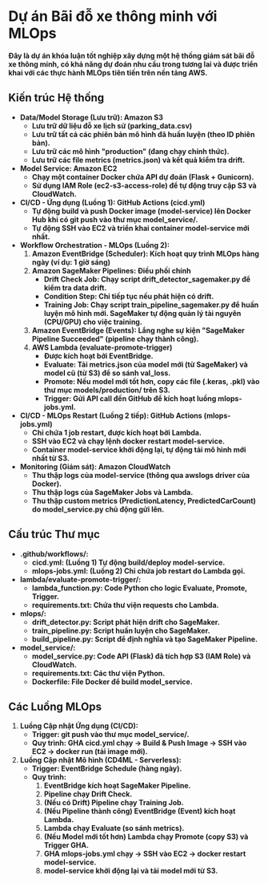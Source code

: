 # **Dự án Bãi đỗ xe thông minh với MLOps**

**Đây là dự án khóa luận tốt nghiệp xây dựng một hệ thống giám sát bãi đỗ xe thông minh, có khả năng dự đoán nhu cầu trong tương lai và được triển khai với các thực hành MLOps tiên tiến trên nền tảng AWS.**

## **Kiến trúc Hệ thống**

* **Data/Model Storage (Lưu trữ): Amazon S3**  
   * **Lưu trữ dữ liệu đỗ xe lịch sử (parking\_data.csv)**  
   * **Lưu trữ tất cả các phiên bản mô hình đã huấn luyện (theo ID phiên bản).**
   * **Lưu trữ các mô hình "production" (đang chạy chính thức).**
   * **Lưu trữ các file metrics (metrics.json) và kết quả kiểm tra drift.**
* **Model Service: Amazon EC2**
   * **Chạy một container Docker chứa API dự đoán (Flask + Gunicorn).**
   * **Sử dụng IAM Role (ec2-s3-access-role) để tự động truy cập S3 và CloudWatch.**
* **CI/CD - Ứng dụng (Luồng 1): GitHub Actions (cicd.yml)**
   * **Tự động build và push Docker image (model-service) lên Docker Hub khi có git push vào thư mục model\_service/.**
   * **Tự động SSH vào EC2 và triển khai container model-service mới nhất.**
* **Workflow Orchestration - MLOps (Luồng 2):**
   1. **Amazon EventBridge (Scheduler): Kích hoạt quy trình MLOps hàng ngày (ví dụ: 1 giờ sáng)**
   2. **Amazon SageMaker Pipelines: Điều phối chính**
      * **Drift Check Job: Chạy script drift\_detector\_sagemaker.py để kiểm tra data drift.**
      * **Condition Step: Chỉ tiếp tục nếu phát hiện có drift.**
      * **Training Job: Chạy script train\_pipeline\_sagemaker.py để huấn luyện mô hình mới. SageMaker tự động quản lý tài nguyên (CPU/GPU) cho việc training.**
   3. **Amazon EventBridge (Events): Lắng nghe sự kiện "SageMaker Pipeline Succeeded" (pipeline chạy thành công).**
   4. **AWS Lambda (evaluate-promote-trigger)**
      * **Được kích hoạt bởi EventBridge.**
      * **Evaluate: Tải metrics.json của model mới (từ SageMaker) và model cũ (từ S3) để so sánh val\_loss.**
      * **Promote: Nếu model mới tốt hơn, copy các file (.keras, .pkl) vào thư mục models/production/ trên S3.**
      * **Trigger: Gửi API call đến GitHub để kích hoạt luồng mlops-jobs.yml.**
* **CI/CD - MLOps Restart (Luồng 2 tiếp): GitHub Actions (mlops-jobs.yml)**
   * **Chỉ chứa 1 job restart, được kích hoạt bởi Lambda.**
   * **SSH vào EC2 và chạy lệnh docker restart model-service.**
   * **Container model-service khởi động lại, tự động tải mô hình mới nhất từ S3.**
* **Monitoring (Giám sát): Amazon CloudWatch**
   * **Thu thập logs của model-service (thông qua awslogs driver của Docker).**
   * **Thu thập logs của SageMaker Jobs và Lambda.**
   * **Thu thập custom metrics (PredictionLatency, PredictedCarCount) do model\_service.py chủ động gửi lên.**

## **Cấu trúc Thư mục**

* **.github/workflows/:**
   * **cicd.yml: (Luồng 1) Tự động build/deploy model-service.**
   * **mlops-jobs.yml: (Luồng 2) Chỉ chứa job restart do Lambda gọi.**
* **lambda/evaluate-promote-trigger/:**
   * **lambda\_function.py: Code Python cho logic Evaluate, Promote, Trigger.**
   * **requirements.txt: Chứa thư viện requests cho Lambda.**
* **mlops/:**
   * **drift\_detector.py: Script phát hiện drift cho SageMaker.**
   * **train\_pipeline.py: Script huấn luyện cho SageMaker.**
   * **build\_pipeline.py: Script để định nghĩa và tạo SageMaker Pipeline.**
* **model\_service/:**
   * **model\_service.py: Code API (Flask) đã tích hợp S3 (IAM Role) và CloudWatch.**
   * **requirements.txt: Các thư viện Python.**
   * **Dockerfile: File Docker để build model\_service.**

## **Các Luồng MLOps**

1. **Luồng Cập nhật Ứng dụng (CI/CD):**
   * **Trigger: git push vào thư mục model\_service/.**
   * **Quy trình: GHA cicd.yml chạy \-\> Build & Push Image \-\> SSH vào EC2 \-\> docker run (tải image mới).**
2. **Luồng Cập nhật Mô hình (CD4ML - Serverless):**
   * **Trigger: EventBridge Schedule (hàng ngày).**
   * **Quy trình:**
      1. **EventBridge kích hoạt SageMaker Pipeline.**
      2. **Pipeline chạy Drift Check.**
      3. **(Nếu có Drift) Pipeline chạy Training Job.**
      4. **(Nếu Pipeline thành công) EventBridge (Event) kích hoạt Lambda.**
      5. **Lambda chạy Evaluate (so sánh metrics).**
      6. **(Nếu Model mới tốt hơn) Lambda chạy Promote (copy S3) và Trigger GHA.**
      7. **GHA mlops-jobs.yml chạy -> SSH vào EC2 -> docker restart model-service.**
      8. **model-service khởi động lại và tải model mới từ S3.**